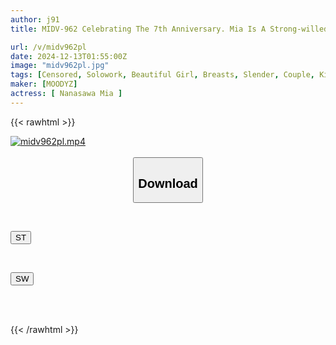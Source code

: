 ```yaml
---
author: j91
title: MIDV-962 Celebrating The 7th Anniversary. Mia Is A Strong-willed And Tsundere Girl Who Gets Angry With Me Every Day, And Mia Keeps Saying "I Love You" And Has Orgasms In Convulsions. Marriage Is Coming Soon!? A Bittersweet Cohabitation Life. Mia Nanasawa

url: /v/midv962pl
date: 2024-12-13T01:55:00Z
image: "midv962pl.jpg"
tags: [Censored, Solowork, Beautiful Girl, Breasts, Slender, Couple, Kiss	]
maker: [MOODYZ]
actress: [ Nanasawa Mia ]
---
```



{{< rawhtml >}}

<div class="video" data-videoid="gVp46r9WPMTq1lL">
    <a href="javascript:;">
        <img src="/v/midv962pl/midv962pl.jpg" width="WIDTH" height="HEIGHT" alt="midv962pl.mp4" loading="lazy">
    </a>
</div>

<script type="text/javascript" src="https://j91.asia/asset/on-demand-st.js"></script>

<br>
  <link rel="stylesheet" href="https://j91.asia/asset/bs5.css">
  
  <center>
  <button class="btn btn-primary" type="button" data-bs-toggle="collapse" data-bs-target=".multi-collapse" aria-expanded="false" aria-controls="multiCollapseExample1 multiCollapseExample2"><h2>Download</h2></button></center>
</p>
<div class="row">
  <div class="col">
    <div class="collapse multi-collapse" id="multiCollapseExample1">
      <div class="card card-body">
	      	      <br>
<div class="buttons">  
<p><a href="/v/midv962pl/st.html" target="_blank"><button class="btn-hover color-3"><i class="fa fa-download"></i> ST</button></a></p></div>
    </div>
  </div>
</div>
  <div class="col">
    <div class="collapse multi-collapse" id="multiCollapseExample2">
      <div class="card card-body">
	      <br>
<div class="buttons">
<p><a href="/v/midv962pl/sw.html" target="_blank"><button class="btn-hover color-2"><i class="fa fa-download"></i> SW</button></a></p></div>
<br><br>
      </div>
    </div>
  </div>
</div>

{{< /rawhtml >}}